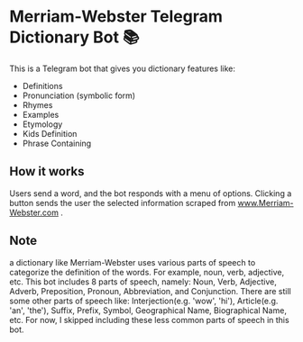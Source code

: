 # Merriam-Webster Telegram Dictionary Bot 📚

This is a Telegram bot that gives you dictionary features like:
- Definitions
- Pronunciation (symbolic form)
- Rhymes
- Examples
- Etymology
- Kids Definition
- Phrase Containing

## How it works

Users send a word, and the bot responds with a menu of options. Clicking a button sends the user the selected information scraped from www.Merriam-Webster.com .

## Note

a dictionary like Merriam-Webster uses various parts of speech to categorize the definition of the words. For example, noun, verb, adjective, etc. This bot includes 8 parts of speech, namely: Noun, Verb, Adjective, Adverb, Preposition, Pronoun, Abbreviation, and Conjunction. There are still some other parts of speech like: Interjection(e.g. 'wow', 'hi'), Article(e.g. 'an', 'the'), Suffix, Prefix, Symbol, Geographical Name, Biographical Name, etc. For now, I skipped including these less common parts of speech in this bot.
